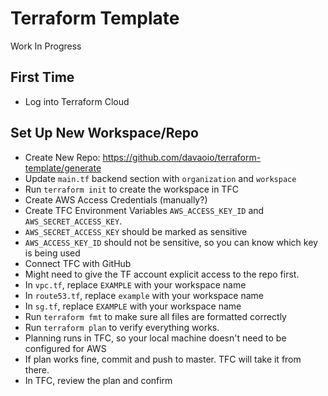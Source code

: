 # Terraform Template

Work In Progress

## First Time

- Log into Terraform Cloud


## Set Up New Workspace/Repo

- Create New Repo: https://github.com/davaoio/terraform-template/generate
- Update `main.tf` backend section with `organization` and `workspace`
- Run `terraform init` to create the workspace in TFC
- Create AWS Access Credentials (manually?)
- Create TFC Environment Variables `AWS_ACCESS_KEY_ID` and `AWS_SECRET_ACCESS_KEY`.
- `AWS_SECRET_ACCESS_KEY` should be marked as sensitive
- `AWS_ACCESS_KEY_ID` should not be sensitive, so you can know which key is being used
- Connect TFC with GitHub
- Might need to give the TF account explicit access to the repo first.
- In `vpc.tf`, replace `EXAMPLE` with your workspace name
- In `route53.tf`, replace `example` with your workspace name
- In `sg.tf`, replace `EXAMPLE` with your workspace name
- Run `terraform fmt` to make sure all files are formatted correctly
- Run `terraform plan` to verify everything works.
- Planning runs in TFC, so your local machine doesn't need to be configured for AWS
- If plan works fine, commit and push to master. TFC will take it from there.
- In TFC, review the plan and confirm
